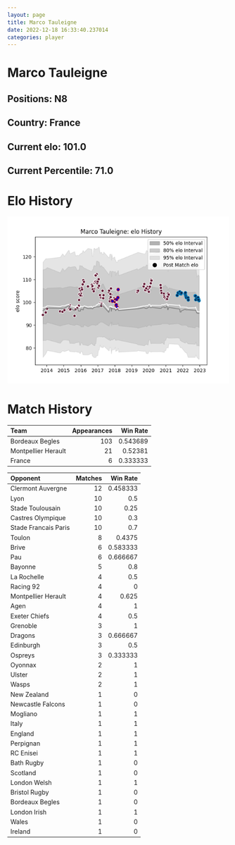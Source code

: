 ```yaml
---  
layout: page  
title: Marco Tauleigne  
date: 2022-12-18 16:33:40.237014  
categories: player  
---
```

# Marco Tauleigne

## Positions: N8

## Country: France

## Current elo: 101.0

## Current Percentile: 71.0

# Elo History


![elo history](history_MarcoTauleigne.png)
# Match History


| Team                |   Appearances |   Win Rate |
|:--------------------|--------------:|-----------:|
| Bordeaux Begles     |           103 |   0.543689 |
| Montpellier Herault |            21 |   0.52381  |
| France              |             6 |   0.333333 |

| Opponent             |   Matches |   Win Rate |
|:---------------------|----------:|-----------:|
| Clermont Auvergne    |        12 |   0.458333 |
| Lyon                 |        10 |   0.5      |
| Stade Toulousain     |        10 |   0.25     |
| Castres Olympique    |        10 |   0.3      |
| Stade Francais Paris |        10 |   0.7      |
| Toulon               |         8 |   0.4375   |
| Brive                |         6 |   0.583333 |
| Pau                  |         6 |   0.666667 |
| Bayonne              |         5 |   0.8      |
| La Rochelle          |         4 |   0.5      |
| Racing 92            |         4 |   0        |
| Montpellier Herault  |         4 |   0.625    |
| Agen                 |         4 |   1        |
| Exeter Chiefs        |         4 |   0.5      |
| Grenoble             |         3 |   1        |
| Dragons              |         3 |   0.666667 |
| Edinburgh            |         3 |   0.5      |
| Ospreys              |         3 |   0.333333 |
| Oyonnax              |         2 |   1        |
| Ulster               |         2 |   1        |
| Wasps                |         2 |   1        |
| New Zealand          |         1 |   0        |
| Newcastle Falcons    |         1 |   0        |
| Mogliano             |         1 |   1        |
| Italy                |         1 |   1        |
| England              |         1 |   1        |
| Perpignan            |         1 |   1        |
| RC Enisei            |         1 |   1        |
| Bath Rugby           |         1 |   0        |
| Scotland             |         1 |   0        |
| London Welsh         |         1 |   1        |
| Bristol Rugby        |         1 |   0        |
| Bordeaux Begles      |         1 |   0        |
| London Irish         |         1 |   1        |
| Wales                |         1 |   0        |
| Ireland              |         1 |   0        |